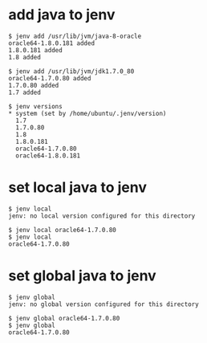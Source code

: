 # add java to jenv
```{bash}
$ jenv add /usr/lib/jvm/java-8-oracle
oracle64-1.8.0.181 added
1.8.0.181 added
1.8 added

$ jenv add /usr/lib/jvm/jdk1.7.0_80
oracle64-1.7.0.80 added
1.7.0.80 added
1.7 added

$ jenv versions
* system (set by /home/ubuntu/.jenv/version)
  1.7
  1.7.0.80
  1.8
  1.8.0.181
  oracle64-1.7.0.80
  oracle64-1.8.0.181
```

# set local java to jenv
```{bash}
$ jenv local
jenv: no local version configured for this directory

$ jenv local oracle64-1.7.0.80
$ jenv local
oracle64-1.7.0.80
```

# set global java to jenv
```{bash}
$ jenv global 
jenv: no global version configured for this directory

$ jenv global oracle64-1.7.0.80
$ jenv global
oracle64-1.7.0.80
```
